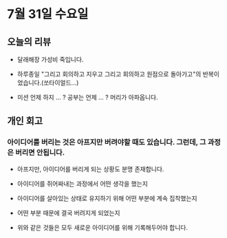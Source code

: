 # 7월 31일 수요일

## 오늘의 리뷰

- 달래해장 가성비 죽입니다. 

- 하루종일 "그리고 회의하고 지우고 그리고 회의하고 원점으로 돌아가고"의 반복이었습니다.(쏘타이얼드...)

- 미션 언제 하지 ... ? 공부는 언제 ... ? 머리가 아파옵니다.

## 개인 회고

### 아이디어를 버리는 것은 아프지만 버려야할 때도 있습니다. 그런데, 그 과정은 버리면 안됩니다. 

- 아프지만, 아이디어를 버리게 되는 상황도 분명 존재합니다.

- 아이디어를 쥐어짜내는 과정에서 어떤 생각을 했는지

- 아이디어를 살아있는 상태로 유지하기 위해 어떤 부분에 계속 집착했는지

- 어떤 부분 때문에 결국 버려지게 되었는지

- 위와 같은 것들은 모두 새로운 아이디어를 위해 기록해두어야 합니다.
